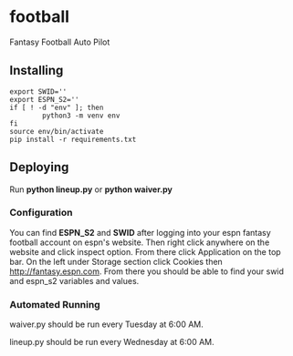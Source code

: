 # football
Fantasy Football Auto Pilot

## Installing
```
export SWID=''
export ESPN_S2=''
if [ ! -d "env" ]; then
        python3 -m venv env
fi
source env/bin/activate
pip install -r requirements.txt
```

## Deploying
Run **python lineup.py** or **python waiver.py**

### Configuration
You can find **ESPN_S2** and **SWID** after logging into your espn fantasy football account on espn's website. Then right click anywhere on the website and click inspect option. From there click Application on the top bar. On the left under Storage section click Cookies then http://fantasy.espn.com. From there you should be able to find your swid and espn_s2 variables and values.

### Automated Running
waiver.py should be run every Tuesday at 6:00 AM.

lineup.py should be run every Wednesday at 6:00 AM.